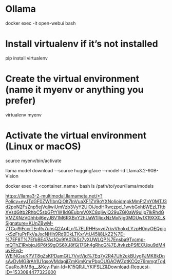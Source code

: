 # Ollama

docker exec -it open-webui bash 

# Install virtualenv if it’s not installed
pip install virtualenv

# Create the virtual environment (name it myenv or anything you prefer)
virtualenv myenv


# Activate the virtual environment (Linux or macOS)
source myenv/bin/activate


llama model download --source huggingface --model-id Llama3.2-90B-Vision



docker exec -it <container_name> bash
ls /path/to/your/llama/models


https://llama3-2-multimodal.llamameta.net/*?Policy=eyJTdGF0ZW1lbnQiOlt7InVuaXF1ZV9oYXNoIjoidmpkMmFtZnY0MTJ3d2poN2FsZnp5ejVqIiwiUmVzb3VyY2UiOiJodHRwczpcL1wvbGxhbWEzLTItbXVsdGltb2RhbC5sbGFtYW1ldGEubmV0XC8qIiwiQ29uZGl0aW9uIjp7IkRhdGVMZXNzVGhhbiI6eyJBV1M6RXBvY2hUaW1lIjoxNzMxNjg0MDUwfX19XX0_&Signature=KUnZBwM-7TCuj9jFccrTEnRv7uhsQ2Ar4Lq%7ELRHHsyvd7rkvVhokxLYzpH0qyOEQpjc-kSzFtuPrFkVaJxcNHlh9Rd9DkLTKxrVtU45Ij8LkZ2%7E-%7EF8T%7EfbBE47As1Qx9fA07A5z7vXUWLQP%7Ensba9Tvcmp-mQThZ1RvbjqJ6P6t59gOS6XJ8fGj17Gh4gRhcG%7EJtvkzbPSfECUpu9dM4uvFFyd-WElNGsuKPVT8gZsKPDamGfL7VvtVjd%7Eq7y2R47Uh2ekBUygPJMK8kDnsAvDvMG8rAh1U1qsoVMdagjIZmKjmKmrPbpOUGAOWZdtKCQz76mmgtTg4CuaReJhM6g__&Key-Pair-Id=K15QRJLYKIFSLZ&Download-Request-ID=1533084477323600
